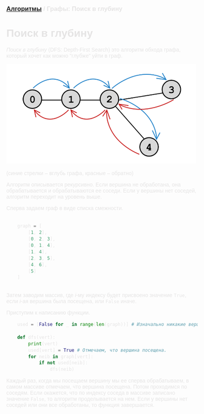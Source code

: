 <script type="text/javascript" id="MathJax-script" async
  src="https://cdn.jsdelivr.net/npm/mathjax@3/es5/tex-mml-chtml.js">
</script>

<script>
  MathJax = {
    tex: {
      inlineMath: [['$', '$']]
    }
  };
</script>

<span style="color: #E5E4E4; font-family: Helvetica;">

### [Алгоритмы](README.md) / Графы: Поиск в глубину

# **Поиск в глубину**

*Поиск в глубину* (DFS: Depth-First Search) это алгоритм обхода графа, который хочет как можно "глубже" уйти в граф.

<img src="assets/dfs.png" alt="DFS" width="500"/>

(синие стрелки – вглубь графа, красные – обратно)

Алгоритм описывается рекурсивно. Если вершина не обработана, она обрабатывается и обрабатываются ее соседи. Если у вершины нет соседей, алгоритм переходит на уровень выше.

Сперва задаем граф в виде списка смежности.

```py

    graph = [
        [1, 2],
        [0, 2, 3],
        [0, 1, 4],
        [1, 4],
        [2, 3, 5],
        [4, 6],
        [5]
    ]
  
  ```

Затем заводим массив, где $i$-му индексу будет присвоено значение `True`, если $i$-ая вершина была посещена, или `False` иначе.

Приступим к написанию функции.

```py
    used = [False for _ in range(len(graph))] # Изначально никакие вершины не посещены.

    def dfs(vert):
        print(vert)
        used[vert] = True # Отмечаем, что вершина посещена.
        for neib in graph[vert]:
            if not used[neib]:
                dfs(neib)
 ```

Каждый раз, когда мы посещаем вершину мы ее сперва обрабатываем, в самом массиве отмечаем, что вершина посещена. Потом проходимся по соседям. Если окажется, что по индексу соседа в массиве записано значение `False`, то алгоритм проделывается на нем. Если у вершины нет соседей или они все обработаны, то функция завершается.
